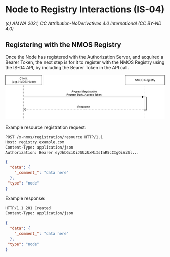 
# Node to Registry Interactions (IS-04)  
_(c) AMWA 2021, CC Attribution-NoDerivatives 4.0 International (CC BY-ND 4.0)_

## Registering with the NMOS Registry
Once the Node has registered with the Authorization Server, and acquired a Bearer Token, the next step is for it to register with the NMOS Registry using the IS-04 API, by including the Bearer Token in the API call.

![Node to Registry Interaction](../docs/images/node_to_registry.png)

Example resource registration request:
```http
POST /x-nmos/registration/resource HTTP/1.1
Host: registry.example.com
Content-Type: application/json
Authorization: Bearer eyJhbGciOiJSUzUxMiIsInR5cCIgOiAiSl...
```
```json
{
  "data": {
    "_comment_": "data here"
  },
 "type": "node"
}
```
Example response:
```http
HTTP/1.1 201 Created
Content-Type: application/json
```
```json
{
  "data": {
    "_comment_": "data here"
  },
 "type": "node"
}
```
<!--stackedit_data:
eyJoaXN0b3J5IjpbMTY3NTU3ODYzOCwxMDE3ODA2NDEwLDg4OT
Q5OTQ2NywtMTg0MDE4NTM0NV19
-->